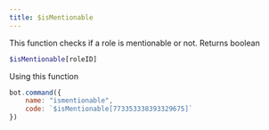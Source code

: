 ```yaml
---
title: $isMentionable
---
```


This function checks if a role is mentionable or not. Returns boolean

```php
$isMentionable[roleID]
```

Using this function

```javascript
bot.command({
    name: "ismentionable",
    code: `$isMentionable[773353338393329675]`
})
```

